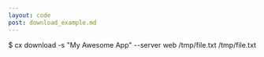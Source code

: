```yaml
---
layout: code
post: download_example.md
---
```



$ cx download -s "My Awesome App" --server web /tmp/file.txt /tmp/file.txt
